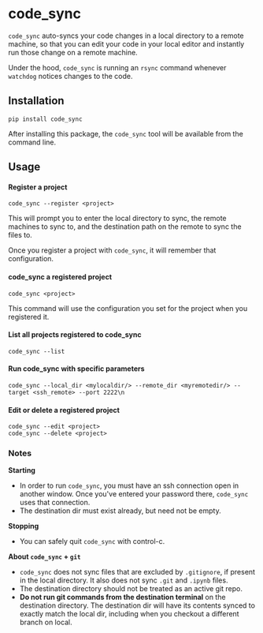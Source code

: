 # code_sync
`code_sync` auto-syncs your code changes in a local directory to a remote machine,
so that you can edit your code in your local editor and instantly run those change on a remote machine.

Under the hood, `code_sync` is running an `rsync` command whenever `watchdog` notices changes to the code.

## Installation
`pip install code_sync`

After installing this package, the `code_sync` tool will be available from the command line.


## Usage

#### Register a project
    code_sync --register <project>
This will prompt you to enter the local directory to sync,
the remote machines to sync to,
and the destination path on the remote to sync the files to.

Once you register a project with `code_sync`, it will remember that configuration.

#### code_sync a registered project
    code_sync <project>
This command will use the configuration you set for the project when you registered it.

#### List all projects registered to code_sync
    code_sync --list

#### Run code_sync with specific parameters
    code_sync --local_dir <mylocaldir/> --remote_dir <myremotedir/> --target <ssh_remote> --port 2222\n

#### Edit or delete a registered project
    code_sync --edit <project>
    code_sync --delete <project>

### Notes
**Starting**
* In order to run `code_sync`, you must have an ssh connection open in another window.
Once you've entered your password there, `code_sync` uses that connection.
* The destination dir must exist already, but need not be empty.

**Stopping**
* You can safely quit `code_sync` with control-c.

**About `code_sync` + `git`**
* `code_sync` does not sync files that are excluded by `.gitignore`, if present in the local directory.
It also does not sync `.git` and `.ipynb` files.
* The destination directory should not be treated as an active git repo.
* **Do not run git commands from the destination terminal** on the destination directory.
The destination dir will have its contents synced to exactly match the local dir, including when you checkout a different branch on local.
